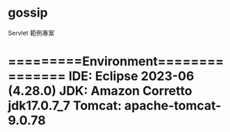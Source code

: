 # gossip
Servlet 範例專案

=========Environment===============
IDE: Eclipse 2023-06 (4.28.0)
JDK: Amazon Corretto jdk17.0.7_7
Tomcat: apache-tomcat-9.0.78
===================================

